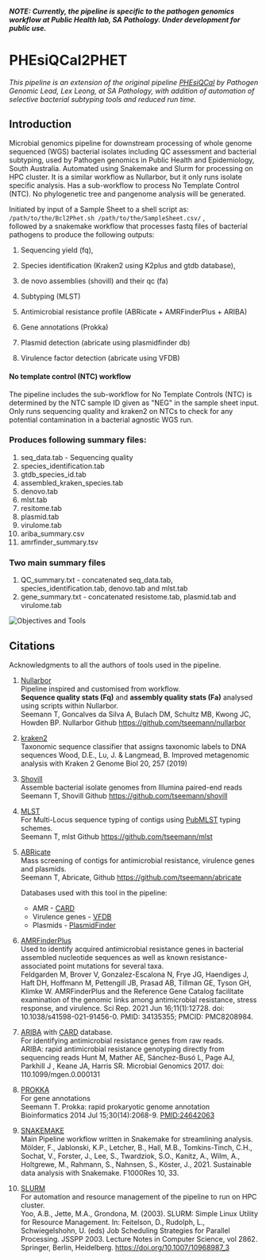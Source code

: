 ##### NOTE: *Currently, the pipeline is specific to the pathogen genomics workflow at Public Health lab, SA Pathology. Under development for public use.*
# PHEsiQCal2PHET 
*This pipeline is an extension of the original pipeline [PHEsiQCal](https://github.com/SAP-PHE-Bioinformatics/PHEsiQCal_-Eyre-) by Pathogen Genomic Lead, Lex Leong, at SA Pathology, with addition of automation of selective bacterial subtyping tools and reduced run time.*

## Introduction
Microbial genomics pipeline for downstream processing of whole genome sequenced (WGS) bacterial isolates including QC assessment and bacterial subtyping, used by Pathogen genomics in Public Health and Epidemiology, South Australia. Automated using Snakemake and Slurm for processing on HPC cluster. It is a similar workflow as Nullarbor, but it only runs isolate specific analysis. Has a sub-workflow to process No Template Control (NTC). No phylogenetic tree and pangenome analysis will be generated. 

Initiated by input of a Sample Sheet to a shell script as: <br>
`/path/to/the/Bcl2Phet.sh /path/to/the/SampleSheet.csv/` , <br>
followed by a snakemake workflow that processes fastq files of bacterial pathogens to produce the following outputs:

1) Sequencing yield (fq),

2) Species identification (Kraken2 using K2plus and gtdb database),

3) de novo assemblies (shovill) and their qc (fa)

4) Subtyping (MLST)

5) Antimicrobial resistance profile (ABRicate + AMRFinderPlus + ARIBA)

6) Gene annotations (Prokka)

7) Plasmid detection (abricate using plasmidfinder db)

8) Virulence factor detection (abricate using VFDB)


#### No template control (NTC) workflow
The pipeline includes the sub-workflow for No Template Controls (NTC) is determined by the NTC sample ID given as "NEG" in the sample sheet input. 
Only runs sequencing quality and kraken2 on NTCs to check for any potential contamination in a bacterial agnostic WGS run.


### Produces following summary files:

1) seq_data.tab - Sequencing quality
2) species_identification.tab
3) gtdb_species_id.tab
4) assembled_kraken_species.tab
5) denovo.tab
6) mlst.tab
7) resitome.tab
8) plasmid.tab
9) virulome.tab
10) ariba_summary.csv
11) amrfinder_summary.tsv

### Two main summary files
1) QC_summary.txt - concatenated seq_data.tab, species_identification.tab, denovo.tab and mlst.tab
2) gene_summary.txt - concatenated resistome.tab, plasmid.tab and virulome.tab

![Objectives and Tools](https://github.com/SAP-PHE-Bioinformatics/PHET/assets/112604261/bc670521-d8fd-4892-9c2c-dece01746f95)

## Citations
Acknowledgments to all the authors of tools used in the pipeline.

1. [Nullarbor](https://github.com/tseemann/nullarbor) <br>
   Pipeline inspired and customised from workflow. <br>
   **Sequence quality stats (Fq)** and **assembly quality stats (Fa)** analysed using scripts within Nullarbor. <br>
   Seemann T, Goncalves da Silva A, Bulach DM, Schultz MB, Kwong JC, Howden BP. Nullarbor Github https://github.com/tseemann/nullarbor

3. [kraken2](https://github.com/DerrickWood/kraken2) <br>
   Taxonomic sequence classifier that assigns taxonomic labels to DNA sequences Wood, D.E., Lu, J. & Langmead, B. Improved metagenomic analysis with Kraken 2 
   Genome Biol 20, 257 (2019)

4. [Shovill](https://github.com/tseemann/shovill) <br>
   Assemble bacterial isolate genomes from Illumina paired-end reads <br>
   Seemann T, Shovill Github https://github.com/tseemann/shovill

5. [MLST](https://github.com/tseemann/mlst) <br>
   For Multi-Locus sequence typing of contigs using [PubMLST](https://pubmlst.org/bigsdb?db=pubmlst_mlst_seqdef) typing schemes. <br>
   Seemann T, mlst Github https://github.com/tseemann/mlst

6. [ABRicate](https://github.com/tseemann/abricate) <br>
   Mass screening of contigs for antimicrobial resistance, virulence genes and plasmids. <br>
   Seemann T, Abricate, Github https://github.com/tseemann/abricate

   Databases used with this tool in the pipeline: <br>
   - AMR - [CARD](https://card.mcmaster.ca/) <br>
   - Virulence genes - [VFDB](http://www.mgc.ac.cn/VFs/) <br>
   - Plasmids - [PlasmidFinder](https://pubmed.ncbi.nlm.nih.gov/24777092/)
  
7. [AMRFinderPlus](https://github.com/ncbi/amr) <br>
   Used to identify acquired antimicrobial resistance genes in bacterial assembled nucleotide sequences as well as known resistance-associated point mutations for 
   several taxa. <br>
   Feldgarden M, Brover V, Gonzalez-Escalona N, Frye JG, Haendiges J, Haft DH, Hoffmann M, Pettengill JB, Prasad AB, Tillman GE, Tyson GH, Klimke W. AMRFinderPlus 
   and the Reference Gene Catalog facilitate examination of the genomic links among antimicrobial resistance, stress response, and virulence. Sci Rep. 2021 Jun 
   16;11(1):12728. doi: 10.1038/s41598-021-91456-0. PMID: 34135355; PMCID: PMC8208984.

8. [ARIBA](https://github.com/sanger-pathogens/ariba) with [CARD](https://card.mcmaster.ca/) database. <br>
   For identifying antimicrobial resistance genes from raw reads. <br>
   ARIBA: rapid antimicrobial resistance genotyping directly from sequencing reads Hunt M, Mather AE, Sánchez-Busó L, Page AJ, Parkhill J , Keane JA, Harris SR. 
   Microbial Genomics 2017. doi: 110.1099/mgen.0.000131

9. [PROKKA](https://github.com/tseemann/prokka) <br>
   For gene annotations <br>
   Seemann T. Prokka: rapid prokaryotic genome annotation <br>
   Bioinformatics 2014 Jul 15;30(14):2068-9. [PMID:24642063](https://pubmed.ncbi.nlm.nih.gov/24642063/)

10. [SNAKEMAKE](https://snakemake.github.io/) <br>
    Main Pipeline workflow written in Snakemake for streamlining analysis. <br>
    Mölder, F., Jablonski, K.P., Letcher, B., Hall, M.B., Tomkins-Tinch, C.H., Sochat, V., Forster, J., Lee, S., Twardziok, S.O., Kanitz, A., Wilm, A., Holtgrewe, 
    M., Rahmann, S., Nahnsen, S., Köster, J., 2021. Sustainable data analysis with Snakemake. F1000Res 10, 33.

11. [SLURM](https://github.com/SchedMD/slurm) <br>
    For automation and resource management of the pipeline to run on HPC cluster. <br>
    Yoo, A.B., Jette, M.A., Grondona, M. (2003). SLURM: Simple Linux Utility for Resource Management. In: Feitelson, D., Rudolph, L., Schwiegelshohn, U. (eds) Job 
    Scheduling Strategies for Parallel Processing. JSSPP 2003. Lecture Notes in Computer Science, vol 2862. Springer, Berlin, Heidelberg. 
    https://doi.org/10.1007/10968987_3







